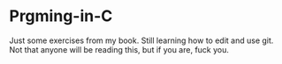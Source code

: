# Prgming-in-C
Just some exercises from my book.
Still learning how to edit and use git.
Not that anyone will be reading this,
but if you are, fuck you.
